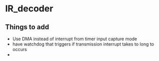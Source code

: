# IR_decoder

## Things to add
- Use DMA instead of interrupt from timer input capture mode
- have watchdog that triggers if transmission interrupt takes to long to occurs
-  
